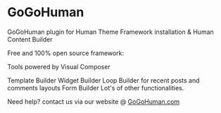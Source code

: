 # GoGoHuman
GoGoHuman plugin for Human Theme Framework installation &amp; Human Content Builder

Free and 100% open source framework:

Tools powered by Visual Composer

Template Builder
Widget Builder
Loop Builder for recent posts and comments layouts
Form Builder
Lot's of other functionalities.

Need help? contact us via our website @ <a href="https://gogohuman.com/contact-us/">GoGoHuman.com</a>

